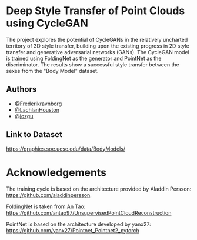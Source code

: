 
# Deep Style Transfer of Point Clouds using CycleGAN

The project explores the potential of CycleGANs in the relatively uncharted territory of 3D style transfer, building upon the existing progress in 2D style transfer and generative adversarial networks (GANs). The CycleGAN model is trained using FoldingNet as the generator and PointNet as the discriminator. 
The results show a successful style transfer between the sexes from the "Body Model" dataset.


## Authors

- [@Frederikravnborg](https://github.com/Frederikravnborg)
- [@LachlanHouston](https://github.com/LachlanHouston)
- [@jozgu](https://github.com/jozgu)

## Link to Dataset
https://graphics.soe.ucsc.edu/data/BodyModels/

# Acknowledgements
The training cycle is based on the architecture provided by Aladdin Persson: https://github.com/aladdinpersson.

FoldingNet is taken from An Tao: https://github.com/antao97/UnsupervisedPointCloudReconstruction

PointNet is based on the architecture developed by yanx27: https://github.com/yanx27/Pointnet_Pointnet2_pytorch

